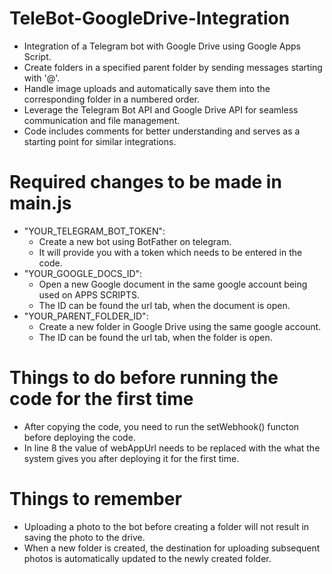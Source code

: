 # TeleBot-GoogleDrive-Integration
- Integration of a Telegram bot with Google Drive using Google Apps Script.
- Create folders in a specified parent folder by sending messages starting with '@'.
- Handle image uploads and automatically save them into the corresponding folder in a numbered order.
- Leverage the Telegram Bot API and Google Drive API for seamless communication and file management.
- Code includes comments for better understanding and serves as a starting point for similar integrations.

# Required changes to be made in main.js
- "YOUR_TELEGRAM_BOT_TOKEN":
  - Create a new bot using BotFather on telegram.
  - It will provide you with a token which needs to be entered in the code.
- "YOUR_GOOGLE_DOCS_ID":
  - Open a new Google document in the same google account being used on APPS SCRIPTS.
  - The ID can be found the url tab, when the document is open.
- "YOUR_PARENT_FOLDER_ID":
  - Create a new folder in Google Drive using the same google account.
  - The ID can be found the url tab, when the folder is open.

# Things to do before running the code for the first time
- After copying the code, you need to run the setWebhook() functon before deploying the code.
- In line 8 the value of webAppUrl needs to be replaced with the what the system gives you after deploying it for the first time.

# Things to remember
- Uploading a photo to the bot before creating a folder will not result in saving the photo to the drive.
- When a new folder is created, the destination for uploading subsequent photos is automatically updated to the newly created folder.
